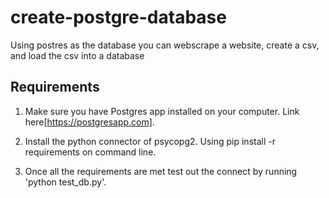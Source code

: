 # create-postgre-database
Using postres as the database you can webscrape a website, create a csv, and load the csv into a database

## Requirements
1) Make sure you have Postgres app installed on your computer. Link here[https://postgresapp.com].

2) Install the python connector of psycopg2. Using pip install -r requirements on command line.

3) Once all the requirements are met test out the connect by running 'python test_db.py'.
